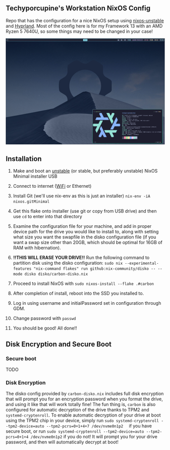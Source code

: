 ## Techyporcupine's Workstation NixOS Config

Repo that has the configuration for a nice NixOS setup using [nixos-unstable](https://github.com/NixOS/nixpkgs/tree/nixos-unstable) and [Hyprland](https://hyprland.org/).
Most of the config here is for my Framework 13 with an AMD Ryzen 5 7640U, so some things may need to be changed in your case!

![Overview Screenshot](assets/overviewscrnsht.png)

## Installation

1. Make and boot an [unstable](https://channels.nixos.org/nixos-unstable) (or stable, but preferably unstable) NixOS Minimal installer USB

2. Connect to internet ([WiFi](https://nixos.org/manual/nixos/stable/#sec-installation-manual-networking) or Ethernet)

3. Install Git (we'll use nix-env as this is just an installer) `nix-env -iA nixos.gitMinimal`

4. Get this flake onto installer (use git or copy from USB drive) and then use `cd` to enter into that directory

5. Examine the configuration file for your machine, and add in proper device path for the drive you would like to install to, along with setting what size you want the swapfile in the disko configuration file (if you want a swap size other than 20GB, which should be optimal for 16GB of RAM with hibernation).

6. **!!THIS WILL ERASE YOUR DRIVE!!** Run the following command to partition disk using the disko configuration: `sudo nix --experimental-features "nix-command flakes" run github:nix-community/disko -- --mode disko disko/carbon-disko.nix`

7. Proceed to install NixOS with `sudo nixos-install --flake .#carbon`

8. After completion of install, reboot into the SSD you installed to. 

9. Log in using username and initialPassword set in configuration through GDM.

10. Change password with `passwd`

11. You should be good! All done!!

## Disk Encryption and Secure Boot

### Secure boot
TODO

### Disk Encryption

The disko config provided by `carbon-disko.nix` includes full disk encryption that will prompt you for an encryption password when you format the drive, and using it like that will work totally fine! The fun thing is, `carbon` is also configured for automatic decryption of the drive thanks to TPM2 and `systemd-cryptenroll`. To enable automatic decryption of your drive at boot using the TPM2 chip in your device, simply run `sudo systemd-cryptenroll --tpm2-device=auto --tpm2-pcrs=0+1+4+7 /dev/nvme0n1p2  ` if you have secure boot, or run `sudo systemd-cryptenroll --tpm2-device=auto --tpm2-pcrs=0+1+4 /dev/nvme0n1p2` if you do not! It will prompt you for your drive password, and then will automatically decrypt at boot!
